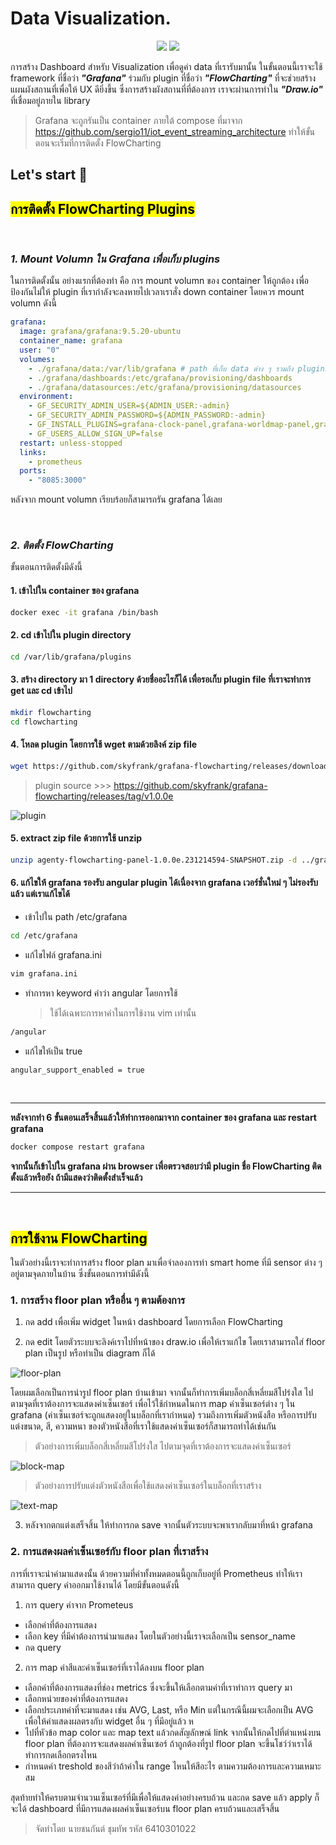 # Data Visualization.

<p align="center">
  <img src="https://img.shields.io/badge/Grafana-F2F4F9?style=for-the-badge&logo=grafana&logoColor=orange&labelColor=F2F4F9" />
  <img src="https://img.shields.io/badge/Prometheus-000000?style=for-the-badge&logo=prometheus&labelColor=000000" />
</p>

การสร้าง Dashboard สำหรับ Visualization เพื่อดูค่า data ที่เรารับมานั้น ในขั้นตอนนี้เราจะใช้ framework ที่ชื่อว่า **_"Grafana"_** ร่วมกับ plugin ที่ชื่อว่า **_"FlowCharting"_**
ที่จะช่วยสร้างแผนผังสถานที่เพื่อให้ UX ดียิ่งขึ้น ซึ่งการสร้างผังสถานที่ที่ต้องการ เราจะผ่านการทำใน **_"Draw.io"_** ที่เชื่อมอยู่ภายใน library

> Grafana จะถูกรันเป็น container ภายใต้ compose ที่มาจาก https://github.com/sergio11/iot_event_streaming_architecture ทำให้ขั้นตอนจะเริ่มที่การติดตั้ง FlowCharting

## Let's start 🚀

## <mark>การติดตั้ง FlowCharting Plugins</mark>

</br>

### **_1. Mount Volumn ใน Grafana เพื่อเก็บ plugins_**

ในการติดตั้งนั้น อย่างแรกที่ต้องทำ คือ การ mount volumn ของ container ให้ถูกต้อง เพื่อป้องกันไม่ให้ plugin ที่เรากำลังจะลงหายไปเวลาเราสั่ง down container โดยควร mount volumn ดังนี้

```yml
grafana:
  image: grafana/grafana:9.5.20-ubuntu
  container_name: grafana
  user: "0"
  volumes:
    - ./grafana/data:/var/lib/grafana # path ที่เก็บ data ต่าง ๆ รวมถึง plugins
    - ./grafana/dashboards:/etc/grafana/provisioning/dashboards
    - ./grafana/datasources:/etc/grafana/provisioning/datasources
  environment:
    - GF_SECURITY_ADMIN_USER=${ADMIN_USER:-admin}
    - GF_SECURITY_ADMIN_PASSWORD=${ADMIN_PASSWORD:-admin}
    - GF_INSTALL_PLUGINS=grafana-clock-panel,grafana-worldmap-panel,grafana-piechart-panel
    - GF_USERS_ALLOW_SIGN_UP=false
  restart: unless-stopped
  links:
    - prometheus
  ports:
    - "8085:3000"
```

หลังจาก mount volumn เรียบร้อยก็สามารถรัน grafana ได้เลย

</br>

### **_2. ติดตั้ง FlowCharting_**

ขั้นตอนการติดตั้งมีดังนี้

#### 1. เข้าไปใน container ของ grafana

```bash
docker exec -it grafana /bin/bash
```

#### 2. cd เข้าไปใน plugin directory

```bash
cd /var/lib/grafana/plugins
```

#### 3. สร้าง directory มา 1 directory ด้วยชื่ออะไรก็ได้ เพื่อรอเก็บ plugin file ที่เราจะทำการ get และ cd เข้าไป

```bash
mkdir flowcharting
cd flowcharting
```

#### 4. โหลด plugin โดยการใช้ wget ตามด้วยลิงค์ zip file

```bash
wget https://github.com/skyfrank/grafana-flowcharting/releases/download/v1.0.0e/agenty-flowcharting-panel-1.0.0e.231214594-SNAPSHOT.zip
```

> plugin source >>> https://github.com/skyfrank/grafana-flowcharting/releases/tag/v1.0.0e

![plugin](./assets/plugin.png)
</br>

#### 5. extract zip file ด้วยการใช้ unzip

```bash
unzip agenty-flowcharting-panel-1.0.0e.231214594-SNAPSHOT.zip -d ../grafana-flowcharting
```

#### 6. แก้ไขให้ grafana รองรับ angular plugin ได้เนื่องจาก grafana เวอร์ชั่นใหม่ ๆ ไม่รองรับแล้ว แต่เราแก้ไขได้

- เข้าไปใน path /etc/grafana

```bash
cd /etc/grafana
```

- แก้ไขไฟล์ grafana.ini

```bash
vim grafana.ini
```

- ทำการหา keyword คำว่า angular โดยการใช้
  > ใช้ได้เฉพาะการหาคำในการใช้งาน vim เท่านั้น

```bash
/angular
```

- แก้ไขให้เป็น true

```bash
angular_support_enabled = true
```

</br>

---

**หลังจากทำ 6 ขั้นตอนเสร็จสิ้นแล้วให้ทำการออกมาจาก container ของ grafana และ restart grafana**

```bash
docker compose restart grafana
```

**จากนั้นก็เข้าไปใน grafana ผ่าน browser เพื่อตรวจสอบว่ามี plugin ชื่อ FlowCharting ติดตั้งแล้วหรือยัง ถ้ามีแสดงว่าติดตั้งสำเร็จแล้ว**

---

</br>

## <mark>การใช้งาน FlowCharting</mark>

ในตัวอย่างนี้เราจะทำการสร้าง floor plan มาเพื่อจำลองการทำ smart home ที่มี sensor ต่าง ๆ อยู่ตามจุดภายในบ้าน ซึ่งขั้นตอนการทำมีดังนี้

### 1. การสร้าง floor plan หรืออื่น ๆ ตามต้องการ

1. กด add เพื่อเพิ่ม widget ในหน้า dashboard โดยการเลือก FlowCharting

2. กด edit โดยตัวระบบจะลิงค์เราไปที่หน้าของ draw.io เพื่อให้เราแก้ไข โดยเราสามารถใส่ floor plan เป็นรูป หรือทำเป็น diagram ก็ได้

![floor-plan](./assets/floorplan.png)
</br>

โดยผมเลือกเป็นการนำรูป floor plan บ้านเข้ามา จากนั้นก็ทำการเพิ่มบล็อกสี่เหลี่ยมสีโปร่งใส ไปตามจุดที่เราต้องการจะแสดงค่าเซ็นเซอร์ เพื่อไว้ใช้กำหนดในการ map ค่าเซ็นเซอร์ต่าง ๆ ใน grafana (ค่าเซ็นเซอร์จะถูกแสดงอยู่ในบล็อกที่เรากำหนด) รวมถึงการเพิ่มตัวหนังสือ หรือการปรับแต่งขนาด, สี, ความหนา ของตัวหนังสือที่เราใช้แสดงค่าเซ็นเซอร์ก็สามารถทำได้เช่นกัน

> ตัวอย่างการเพิ่มบล็อกสี่เหลี่ยมสีโปร่งใส ไปตามจุดที่เราต้องการจะแสดงค่าเซ็นเซอร์

![block-map](./assets/block-map.png)
</br>

> ตัวอย่างการปรับแต่งตัวหนังสือเพื่อใช้แสดงค่าเซ็นเซอร์ในบล็อกที่เราสร้าง

![text-map](./assets/text-map.png)
</br>

3. หลังจากตกแต่งเสร็จสิ้น ให้ทำการกด save จากนั้นตัวระบบจะพาเรากลับมาที่หน้า grafana

### 2. การแสดงผลค่าเซ็นเซอร์กับ floor plan ที่เราสร้าง

การที่เราจะนำค่ามาแสดงนั้น ด้วยความที่ค่าทั้งหมดตอนนี้ถูกเก็บอยู่ที่ Prometheus ทำให้เราสามารถ query ค่าออกมาใช้งานได้ โดยมีขั้นตอนดังนี้

1. การ query ค่าจาก Prometeus

- เลือกค่าที่ต้องการแสดง
- เลือก key ที่มีค่าต้องการนำมาแสดง โดยในตัวอย่างนี้เราจะเลือกเป็น sensor_name
- กด query

2. การ map ค่าสีและค่าเซ็นเซอร์ที่เราได้ลงบน floor plan

- เลือกค่าที่ต้องการแสดงที่ช่อง metrics ซึ่งจะขึ้นให้เลือกตามค่าที่เราทำการ query มา
- เลือกหน่วยของค่าที่ต้องการแสดง
- เลือกประเภทค่าที่จะมาแสดง เช่น AVG, Last, หรือ Min แต่ในกรณีนี้ผมจะเลือกเป็น AVG เพื่อให้ค่าแสดงผลตรงกับ widget อื่น ๆ ที่มีอยู่แล้ว ห
- ไปที่หัวข้อ map color และ map text แล้วกดสัญลักษณ์ link จากนั้นให้กดไปที่ตำแหน่งบน floor plan ที่ต้องการจะแสดงผลค่าเซ็นเซอร์ ถ้าถูกต้องที่รูป floor plan จะขึ้นโชว์ว่าเราได้ทำการกดเลือกตรงไหน
- กำหนดค่า treshold ของสีว่าถ้าค่าใน range ไหนให้สีอะไร ตามความต้องการและความเหมาะสม

สุดท้ายทำให้ครบตามจำนวนเซ็นเซอร์ที่มีเพื่อให้แสดงค่าอย่างครบถ้วน และกด save แล้ว apply ก็จะได้ dashboard ที่มีการแสดงผลค่าเซ็นเซอร์บน floor plan ครบถ้วนและเสร็จสิ้น

> จัดทำโดย นายชนกันต์ ชุมทัพ รหัส 6410301022
